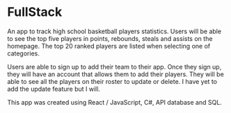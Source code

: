 # FullStack

An app to track high school basketball players statistics. Users will be able to see the top five players in points, rebounds, steals and assists on the homepage. The top 20 ranked players are listed when selecting one of categories.

Users are able to sign up to add their team to their app. Once they sign up, they will have an account that allows them to add their players. They will be able to see all the players on their roster to update or delete. I have yet to add the update feature but I will.

This app was created using React / JavaScript, C#, API database and SQL.
